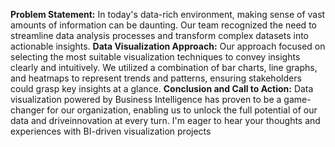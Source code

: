 **Problem Statement:**
In today's data-rich environment, making sense of vast amounts of information can be daunting. 
Our team recognized the need to streamline data analysis processes and transform complex datasets into actionable insights.
**Data Visualization Approach:**
Our approach focused on selecting the most suitable visualization techniques to convey insights clearly and intuitively. We utilized a combination of bar charts, line graphs, 
and heatmaps to represent trends and patterns, ensuring stakeholders could grasp key insights at a glance.
**Conclusion and Call to Action:**
Data visualization powered by Business Intelligence has proven to be a game-changer for our organization, enabling 
us to unlock the full potential of our data and driveinnovation at every turn. 
I'm eager to hear your thoughts and experiences with BI-driven visualization projects 
